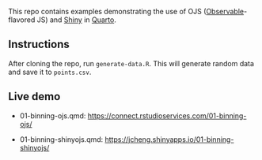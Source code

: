 This repo contains examples demonstrating the use of OJS ([Observable](https://observablehq.com)-flavored JS) and [Shiny](https://shiny.rstudio.com) in [Quarto](https://quarto.org).

## Instructions

After cloning the repo, run `generate-data.R`. This will generate random data and save it to `points.csv`.

## Live demo

-   01-binning-ojs.qmd: <https://connect.rstudioservices.com/01-binning-ojs/>

-   01-binning-shinyojs.qmd: <https://jcheng.shinyapps.io/01-binning-shinyojs/>
